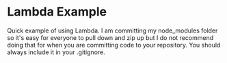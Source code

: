 # Lambda Example
Quick example of using Lambda. I am committing my node_modules folder so it's easy for everyone to pull down and zip up but I do not recommend doing that for when you are committing code to your repository. You should always include it in your .gitignore.
